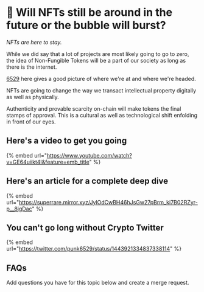 # 🎈 Will NFTs still be around in the future or the bubble will burst?

*NFTs are here to stay.*

While we did say that a lot of projects are most likely going to go to zero, the idea of Non-Fungible Tokens will be a part of our society as long as there is the internet.

[6529](https://twitter.com/punk6529) here gives a good picture of where we're at and where we're headed.

<add-image>

NFTs are going to change the way we transact intellectual property digitally as well as physically.

Authenticity and provable scarcity on-chain will make tokens the final stamps of approval. This is a cultural as well as technological shift enfolding in front of our eyes.

## Here's a video to get you going

{% embed url="https://www.youtube.com/watch?v=GE64uiikt4I&feature=emb_title" %}

## Here's an article for a complete deep dive

{% embed url="https://superrare.mirror.xyz/JylOdCwBH46hJsGw27pBrm_ki7B02RZyr-p__8jgDac" %}

## You can't go long without Crypto Twitter

{% embed url="https://twitter.com/punk6529/status/1443921334837338114" %}

## FAQs

Add questions you have for this topic below and create a merge request.
